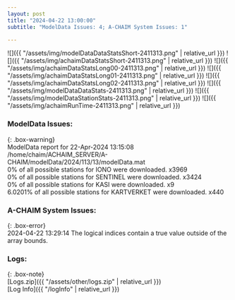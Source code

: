 ```yaml
---
layout: post
title: "2024-04-22 13:00:00"
subtitle: "ModelData Issues: 4; A-CHAIM System Issues: 1"

---
```


![]({{ "/assets/img/modelDataDataStatsShort-2411313.png" | relative_url }})
![]({{ "/assets/img/achaimDataStatsShort-2411313.png" | relative_url }})
![]({{ "/assets/img/achaimDataStatsLong00-2411313.png" | relative_url }})
![]({{ "/assets/img/achaimDataStatsLong01-2411313.png" | relative_url }})
![]({{ "/assets/img/achaimDataStatsLong02-2411313.png" | relative_url }})
![]({{ "/assets/img/modelDataDataStats-2411313.png" | relative_url }})
![]({{ "/assets/img/modelDataStationStats-2411313.png" | relative_url }})
![]({{ "/assets/img/achaimRunTime-2411313.png" | relative_url }})


### ModelData Issues:  
  
{: .box-warning}  
 ModelData report for 22-Apr-2024 13:15:08   
 /home/chaim/ACHAIM_SERVER/A-CHAIM/modelData/2024/113/13/modelData.mat   
 0% of all possible stations for IONO were downloaded. x3969   
 0% of all possible stations for SENTINEL were downloaded. x3424   
 0% of all possible stations for KASI were downloaded. x9   
 6.0201% of all possible stations for KARTVERKET were downloaded. x440   
  
### A-CHAIM System Issues:  
  
{: .box-error}  
2024-04-22 13:29:14 The logical indices contain a true value outside of the array bounds.  

### Logs:  
  
{: .box-note}  
[Logs.zip]({{ "/assets/other/logs.zip" | relative_url }})  
[Log Info]({{ "/logInfo" | relative_url }})  

